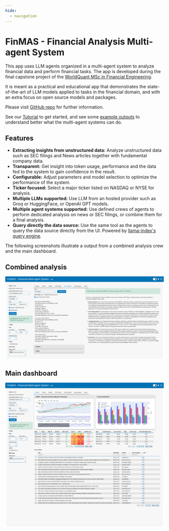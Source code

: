 ```yaml
---
hide:
  - navigation
---
```


# FinMAS - Financial Analysis Multi-agent System

This app uses LLM agents organized in a multi-agent system to analyze financial data
and perform financial tasks. The app is developed during the final capstone project of the
[WorldQuant MSc in Financial Engineering](https://www.wqu.edu/mscfe).

It is meant as a practical and educational app that demonstrates the state-of-the-art of LLM models applied
to tasks in the financial domain, and with an extra focus on open source models and packages.

Please visit [GitHub repo](https://github.com/ivarurdalen/finmas) for further information.

See our [Tutorial](tutorial/index.md) to get started, and see some
[example outputs](https://github.com/ivarurdalen/finmas/tree/main/output/examples)
to understand better what the multi-agent systems can do.

## Features

- **Extracting insights from unstructured data:** Analyze unstructured data such as SEC filings and
  News articles together with fundamental company data.
- **Transparent:** Get insight into token usage, performance and the data fed to the system to gain confidence in the result.
- **Configurable:** Adjust parameters and model selection to optimize the performance of the system.
- **Ticker focused:** Select a major ticker listed on NASDAQ or NYSE for analysis.
- **Multiple LLMs supported:** Use LLM from an hosted provider such as Groq or HuggingFace, or OpenAI GPT models.
- **Multiple agent systems supported:** Use defined crews of agents to perform dedicated analysis on
  news or SEC filings, or combine them for a final analysis.
- **Query directly the data source:** Use the same tool as the agents to query the data source directly from the UI.
  Powered by [llama-index's query engine](https://docs.llamaindex.ai/en/stable/understanding/querying/querying/).

The following screenshots illustrate a output from a combined analysis crew and the main dashboard.

## Combined analysis

![](assets/screenshots/finmas_combined_analysis.png)

## Main dashboard

![](assets/screenshots/finmas_main_dashboard.png)
